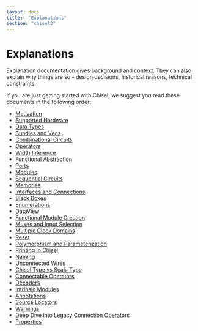 ```yaml
---
layout: docs
title:  "Explanations"
section: "chisel3"
---
```


# Explanations

Explanation documentation gives background and context.
They can also explain why things are so - design decisions,
historical reasons, technical constraints.

If you are just getting started with Chisel, we suggest you
read these documents in the following order:

* [Motivation](motivation)
* [Supported Hardware](supported-hardware)
* [Data Types](data-types)
* [Bundles and Vecs](bundles-and-vecs)
* [Combinational Circuits](combinational-circuits)
* [Operators](operators)
* [Width Inference](width-inference)
* [Functional Abstraction](functional-abstraction)
* [Ports](ports)
* [Modules](modules)
* [Sequential Circuits](sequential-circuits)
* [Memories](memories)
* [Interfaces and Connections](interfaces-and-connections)
* [Black Boxes](blackboxes)
* [Enumerations](chisel-enum)
* [DataView](dataview)
* [Functional Module Creation](functional-module-creation)
* [Muxes and Input Selection](muxes-and-input-selection)
* [Multiple Clock Domains](multi-clock)
* [Reset](reset)
* [Polymorphism and Parameterization](polymorphism-and-parameterization)
* [Printing in Chisel](printing)
* [Naming](naming)
* [Unconnected Wires](unconnected-wires)
* [Chisel Type vs Scala Type](chisel-type-vs-scala-type)
* [Connectable Operators](connectable)
* [Decoders](decoder)
* [Intrinsic Modules](intrinsics)
* [Annotations](annotations)
* [Source Locators](source-locators)
* [Warnings](warnings)
* [Deep Dive into Legacy Connection Operators](connection-operators)
* [Properties](properties)

